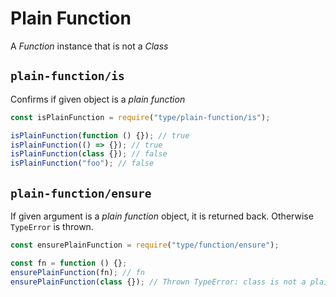 # Plain Function

A _Function_ instance that is not a _Class_






















<extoc></extoc>

## `plain-function/is`

Confirms if given object is a _plain function_

```javascript
const isPlainFunction = require("type/plain-function/is");

isPlainFunction(function () {}); // true
isPlainFunction(() => {}); // true
isPlainFunction(class {}); // false
isPlainFunction("foo"); // false
```

## `plain-function/ensure`

If given argument is a _plain function_ object, it is returned back. Otherwise `TypeError` is thrown.

```javascript
const ensurePlainFunction = require("type/function/ensure");

const fn = function () {};
ensurePlainFunction(fn); // fn
ensurePlainFunction(class {}); // Thrown TypeError: class is not a plain function
```
